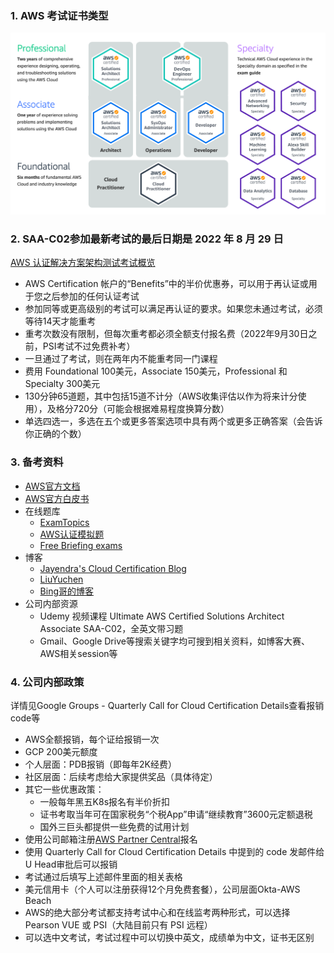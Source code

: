 ### 1. AWS 考试证书类型

![List of AWS Certifications](saa.png)

### 2. SAA-C02参加最新考试的最后日期是 2022 年 8 月 29 日
[AWS 认证解决方案架构测试考试概览](https://aws.amazon.com/cn/certification/certified-solutions-architect-associate/)

- AWS Certification 帐户的“Benefits”中的半价优惠券，可以用于再认证或用于您之后参加的任何认证考试
- 参加同等或更高级别的考试可以满足再认证的要求。如果您未通过考试，必须等待14天才能重考
- 重考次数没有限制，但每次重考都必须全额支付报名费（2022年9月30日之前，PSI考试不过免费补考）
- 一旦通过了考试，则在两年内不能重考同一门课程
- 费用 Foundational 100美元，Associate 150美元，Professional 和 Specialty 300美元
- 130分钟65道题，其中包括15道不计分（AWS收集评估以作为将来计分使用），及格分720分（可能会根据难易程度换算分数）
- 单选四选一，多选在五个或更多答案选项中具有两个或更多正确答案（会告诉你正确的个数）

### 3. 备考资料

- [AWS官方文档](https://docs.aws.amazon.com/index.html)
- [AWS官方白皮书](https://aws.amazon.com/cn/whitepapers/)
- 在线题库
  - [ExamTopics](https://www.examtopics.com/exams/amazon/aws-certified-solutions-architect-associate-saa-c02/)
  - [AWS认证模拟题](https://mytodo.vip/)
  - [Free Briefing exams](https://www.briefmenow.org/amazon/)
- 博客
  - [Jayendra's Cloud Certification Blog](https://jayendrapatil.com/)
  - [LiuYuchen](https://liuyuchen777.github.io/2021/10/04/AWS-Study-Note/AWS-SAA-C02/)
  - [Bing哥的博客](http://www.cloudbin.cn/?tag=aws&paged=2)
- 公司内部资源
  - Udemy 视频课程 Ultimate AWS Certified Solutions Architect Associate SAA-C02，全英文带习题
  - Gmail、Google Drive等搜索关键字均可搜到相关资料，如博客大赛、AWS相关session等

### 4. 公司内部政策
详情见Google Groups - Quarterly Call for Cloud Certification Details查看报销code等

- AWS全额报销，每个证给报销一次
- GCP 200美元额度
- 个人层面：PDB报销（即每年2K经费）
- 社区层面：后续考虑给大家提供奖品（具体待定）
- 其它一些优惠政策：
  - 一般每年黑五K8s报名有半价折扣
  - 证书考取当年可在国家税务“个税App”申请“继续教育”3600元定额退税
  - 国外三巨头都提供一些免费的试用计划
- 使用公司邮箱注册[AWS Partner Central](https://partnercentral.awspartner.com/)报名
- 使用 Quarterly Call for Cloud Certification Details 中提到的 code 发邮件给U Head审批后可以报销
- 考试通过后填写上述邮件里面的相关表格
- 美元信用卡（个人可以注册获得12个月免费套餐），公司层面Okta-AWS Beach
- AWS的绝大部分考试都支持考试中心和在线监考两种形式，可以选择 Pearson VUE 或 PSI（大陆目前只有 PSI 远程）
- 可以选中文考试，考试过程中可以切换中英文，成绩单为中文，证书无区别

